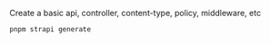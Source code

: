 Create a basic api, controller, content-type, policy, middleware, etc

```bash
pnpm strapi generate
```
